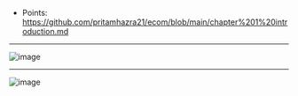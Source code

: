 
- Points: https://github.com/pritamhazra21/ecom/blob/main/chapter%201%20introduction.md

---

![image](https://github.com/Mrjoy832/E-Commerce-8thSem/assets/77873383/5a33629e-93aa-4bdd-a622-8abe7f968498)

---
![image](https://github.com/Mrjoy832/E-Commerce-8thSem/assets/77873383/1fc15392-419d-498b-90be-98a937801c70)
